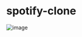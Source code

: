 # spotify-clone
![image](https://user-images.githubusercontent.com/92954428/182604793-6834b1f8-d157-43c7-ae35-ac54f42ee0af.png)
